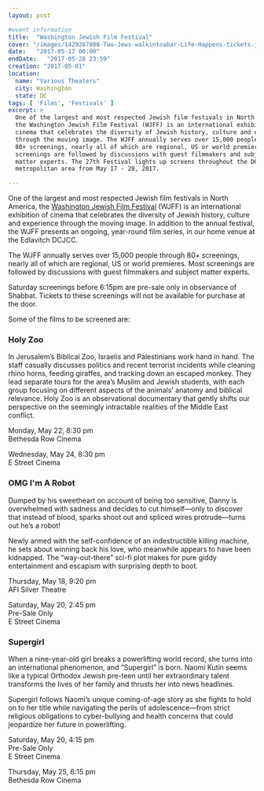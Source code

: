 ```yaml
---
layout: post

#event information
title:  "Washington Jewish Film Festival"
cover: "/images/1429287800-Two-Jews-walkintoabar-Life-Happens-tickets.jpg"
date:   "2017-05-17 00:00"
endDate:   "2017-05-28 23:59"
creation: "2017-05-01"
location:
  name: "Various Theaters"
  city: Washington
  state: DC
tags: [ 'Films', 'Festivals' ]
excerpt: >
  One of the largest and most respected Jewish film festivals in North America,
  the Washington Jewish Film Festival (WJFF) is an international exhibition of
  cinema that celebrates the diversity of Jewish history, culture and experience
  through the moving image. The WJFF annually serves over 15,000 people through
  80+ screenings, nearly all of which are regional, US or world premieres. Most
  screenings are followed by discussions with guest filmmakers and subject
  matter experts. The 27th Festival lights up screens throughout the DC
  metropolitan area from May 17 - 28, 2017.

---
```


One of the largest and most respected Jewish film festivals in North America,
the [Washington Jewish Film Festival](https://www.wjff.org) (WJFF) is an
international exhibition of cinema that celebrates the diversity of Jewish
history, culture and experience through the moving image. In addition to the
annual festival, the WJFF presents an ongoing, year-round film series, in our
home venue at the Edlavitch DCJCC.

The WJFF annually serves over 15,000 people through 80+ screenings, nearly all
of which are regional, US or world premieres. Most screenings are followed by
discussions with guest filmmakers and subject matter experts.

Saturday screenings before 6:15pm are pre-sale only in observance of Shabbat.
Tickets to these screenings will not be available for purchase at the door.

Some of the films to be screened are:

### Holy Zoo

In Jerusalem’s Biblical Zoo, Israelis and Palestinians work hand in hand. The
staff casually discusses politics and recent terrorist incidents while cleaning
rhino horns, feeding giraffes, and tracking down an escaped monkey. They lead
separate tours for the area’s Muslim and Jewish students, with each group
focusing on different aspects of the animals’ anatomy and biblical relevance.
Holy Zoo is an observational documentary that gently shifts our perspective on
the seemingly intractable realities of the Middle East conflict.

Monday, May 22, 8:30 pm  
Bethesda Row Cinema

Wednesday, May 24, 8:30 pm  
E Street Cinema

### OMG I'm A Robot

Dumped by his sweetheart on account of being too sensitive, Danny is overwhelmed
with sadness and decides to cut himself—only to discover that instead of blood,
sparks shoot out and spliced wires protrude—turns out he’s a robot!

Newly armed with the self-confidence of an indestructible killing machine, he
sets about winning back his love, who meanwhile appears to have been kidnapped.
The “way-out-there” sci-fi plot makes for pure giddy entertainment and escapism
with surprising depth to boot.

Thursday, May 18, 9:20 pm  
AFI Silver Theatre

Saturday, May 20, 2:45 pm  
Pre-Sale Only  
E Street Cinema

### Supergirl

When a nine-year-old girl breaks a powerlifting world record, she turns into an
international phenomenon, and “Supergirl” is born. Naomi Kutin seems like a
typical Orthodox Jewish pre-teen until her extraordinary talent transforms the
lives of her family and thrusts her into news headlines.

Supergirl follows Naomi’s unique coming-of-age story as she fights to hold on to
her title while navigating the perils of adolescence—from strict religious
obligations to cyber-bullying and health concerns that could jeopardize her
future in powerlifting.

Saturday, May 20, 4:15 pm  
Pre-Sale Only  
E Street Cinema

Thursday, May 25, 6:15 pm  
Bethesda Row Cinema
